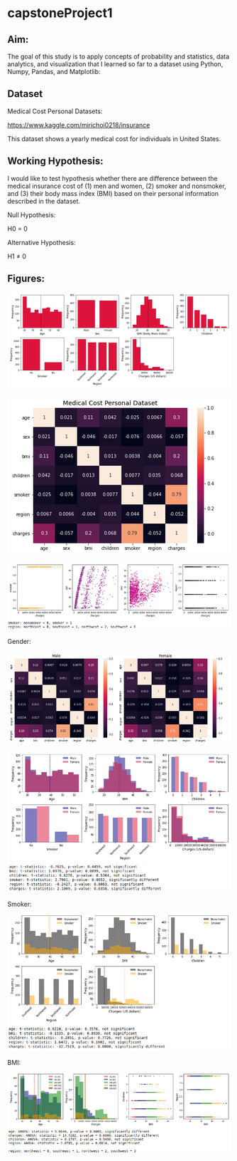 # capstoneProject1

## Aim:
The goal of this study is to apply concepts of probability and statistics, data analytics, and visualization that I learned so far to a dataset using Python, Numpy, Pandas, and Matplotlib:

## Dataset
Medical Cost Personal Datasets:

https://www.kaggle.com/mirichoi0218/insurance

This dataset shows a yearly medical cost for individuals in United States.

## Working Hypothesis:
I would like to test hypothesis whether there are difference between the medical insurance cost of (1) men and women, (2) smoker and nonsmoker, and (3) their body mass index (BMI) based on their personal information described in the dataset.

Null Hypothesis: 

H0 = 0

Alternative Hypothesis:

H1 ≠ 0

## Figures:

![](image/overallgraphs.png)

![](image/overallcorrmatrix.png)

![](image/scatterplot.png)

Gender:

![](image/corrmatrix_gender.png)

![](image/graphs_gender.png)

Smoker:

![](image/graphs_smoker.png)

BMI:

![](image/graphs_bmi.png)

